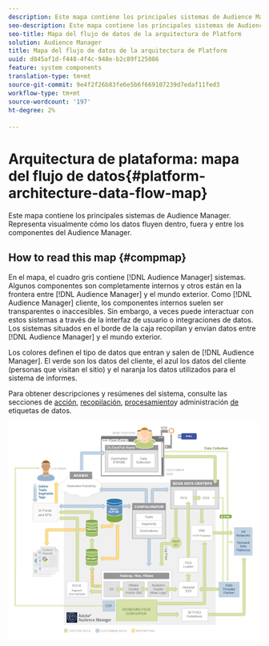 ```yaml
---
description: Este mapa contiene los principales sistemas de Audience Manager. Representa visualmente cómo los datos fluyen dentro, fuera y entre los componentes del Audience Manager.
seo-description: Este mapa contiene los principales sistemas de Audience Manager. Representa visualmente cómo los datos fluyen dentro, fuera y entre los componentes del Audience Manager.
seo-title: Mapa del flujo de datos de la arquitectura de Platform
solution: Audience Manager
title: Mapa del flujo de datos de la arquitectura de Platform
uuid: d845af1d-f448-4f4c-948e-b2c89f125086
feature: system components
translation-type: tm+mt
source-git-commit: 9e4f2f26b83fe6e5b6f669107239d7edaf11fed3
workflow-type: tm+mt
source-wordcount: '197'
ht-degree: 2%

---
```



# Arquitectura de plataforma: mapa del flujo de datos{#platform-architecture-data-flow-map}

Este mapa contiene los principales sistemas de Audience Manager. Representa visualmente cómo los datos fluyen dentro, fuera y entre los componentes del Audience Manager.

## How to read this map {#compmap}

<!-- 

c_compmap.xml

 -->

En el mapa, el cuadro gris contiene [!DNL Audience Manager] sistemas. Algunos componentes son completamente internos y otros están en la frontera entre [!DNL Audience Manager] y el mundo exterior. Como [!DNL Audience Manager] cliente, los componentes internos suelen ser transparentes o inaccesibles. Sin embargo, a veces puede interactuar con estos sistemas a través de la interfaz de usuario o integraciones de datos. Los sistemas situados en el borde de la caja recopilan y envían datos entre [!DNL Audience Manager] y el mundo exterior.

Los colores definen el tipo de datos que entran y salen de [!DNL Audience Manager]. El verde son los datos del cliente, el azul los datos del cliente (personas que visitan el sitio) y el naranja los datos utilizados para el sistema de informes.

Para obtener descripciones y resúmenes del sistema, consulte las secciones de [acción](../../reference/system-components/components-data-action.md), [recopilación](../../reference/system-components/components-data-collection.md), [procesamiento](../../reference/system-components/components-data-processing.md)y administración [de](../../reference/system-components/components-tag-management.md) etiquetas de datos.

![](assets/flowmap.png)

